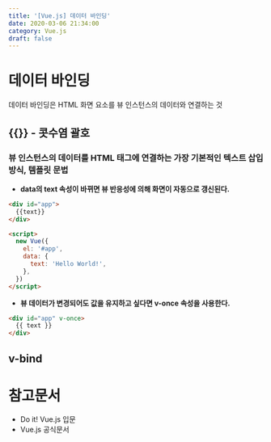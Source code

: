 ```yaml
---
title: '[Vue.js] 데이터 바인딩'
date: 2020-03-06 21:34:00
category: Vue.js
draft: false
---
```


# 데이터 바인딩

데이터 바인딩은 HTML 화면 요소를 뷰 인스턴스의 데이터와 연결하는 것

## {{}} - 콧수염 괄호

### 뷰 인스턴스의 데이터를 HTML 태그에 연결하는 가장 기본적인 텍스트 삽입 방식, 템플릿 문법

- **data의 text 속성이 바뀌면 뷰 반응성에 의해 화면이 자동으로 갱신된다.**

```html
<div id="app">
  {{text}}
</div>

<script>
  new Vue({
    el: '#app',
    data: {
      text: 'Hello World!',
    },
  })
</script>
```

- **뷰 데이터가 변경되어도 값을 유지하고 싶다면 v-once 속성을 사용한다.**

```html
<div id="app" v-once>
  {{ text }}
</div>
```

## v-bind 

# 참고문서

- <a src="http://www.yes24.com/Product/Goods/58206961">Do it! Vue.js 입문</a>
- <a src="https://kr.vuejs.org/v2/api/#updated">Vue.js 공식문서</a>
